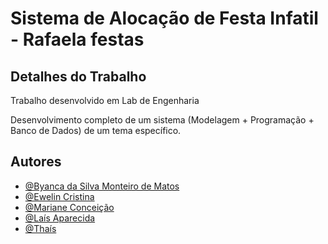 # Sistema de Alocação de Festa Infatil  - Rafaela festas

## Detalhes do Trabalho 
Trabalho desenvolvido em Lab de Engenharia

Desenvolvimento completo de um sistema (Modelagem + Programação + Banco de Dados) de um tema específico.

## Autores
- [@Byanca da Silva Monteiro de Matos](https://www.github.com/ByancaMatos01)
- [@Ewelin Cristina]()
- [@Mariane Conceição ]()
- [@Laís Aparecida ]()
- [@Thaís ]()
